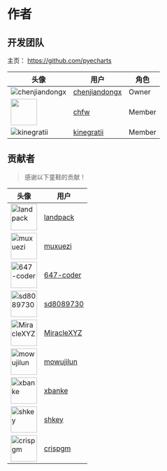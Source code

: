 # 作者

## 开发团队

主页： https://github.com/pyecharts

| 头像 | 用户 | 角色 |
| ------ | ------ | ------ |
| ![chenjiandongx](https://avatars3.githubusercontent.com/u/19553554?s=60&v=4) | [chenjiandongx](https://github.com/chenjiandongx) | Owner |
| <img src="https://avatars2.githubusercontent.com/u/4280312?s=60&v=4" width="60px"/> |[chfw](https://github.com/chfw) | Member |
| ![kinegratii](https://avatars2.githubusercontent.com/u/9875406?s=60&v=4) | [kinegratii](https://github.com/kinegratii) | Member |

## 贡献者

> 感谢以下童鞋的贡献！

| 头像 | 用户 |
| ------ | ------ |
| <img src="https://avatars2.githubusercontent.com/u/7701324?s=60&v=4" alt="landpack" width="60px"/> | [landpack](https://github.com/landpack) |
| <img src="https://avatars0.githubusercontent.com/u/5152516?s=60&v=4" alt="muxuezi" width="60px"/> | [muxuezi](https://github.com/muxuezi) |
| <img src="https://avatars1.githubusercontent.com/u/15723603?s=60&v=4" alt="647-coder" width="60px"/> | [647-coder](https://github.com/647-coder) |
| <img src="https://avatars0.githubusercontent.com/u/3361029?s=60&v=4" alt="sd8089730" width="60px"/> | [sd8089730](https://github.com/sd8089730) |
| <img src="https://avatars0.githubusercontent.com/u/30370926?s=60&v=4" alt="MiracleXYZ" width="60px"/> | [MiracleXYZ](https://github.com/MiracleXYZ) |
| <img src="https://avatars0.githubusercontent.com/u/17876968?s=60&v=4" alt="mowujilun" width="60px"/> | [mowujilun](https://github.com/mowujilun) |
| <img src="https://avatars1.githubusercontent.com/u/30023826?s=60&v=4" alt="xbanke" width="60px"/> | [xbanke](https://github.com/xbanke) |
| <img src="https://avatars2.githubusercontent.com/u/15907728?s=60&v=4" alt="shkey" width="60px"/> | [shkey](https://github.com/shkey) |
| <img src="https://avatars1.githubusercontent.com/u/1425636?s=60&v=4" alt="crispgm" width="60px"/> | [crispgm](https://github.com/crispgm) |